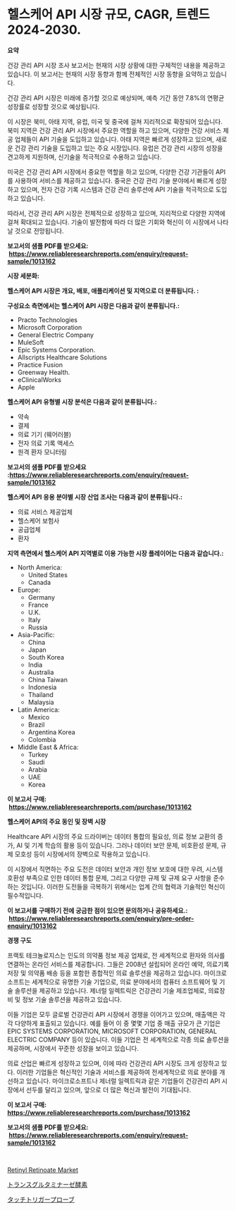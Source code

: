 <p><h1>헬스케어 API 시장 규모, CAGR, 트렌드 2024-2030.</h1></p><p><strong>요약</strong></p>
<p><p>건강 관리 API 시장 조사 보고서는 현재의 시장 상황에 대한 구체적인 내용을 제공하고 있습니다. 이 보고서는 현재의 시장 동향과 함께 전체적인 시장 동향을 요약하고 있습니다. </p><p>건강 관리 API 시장은 미래에 증가할 것으로 예상되며, 예측 기간 동안 7.8%의 연평균 성장률로 성장할 것으로 예상됩니다. </p><p>이 시장은 북미, 아태 지역, 유럽, 미국 및 중국에 걸쳐 지리적으로 확장되어 있습니다. 북미 지역은 건강 관리 API 시장에서 주요한 역할을 하고 있으며, 다양한 건강 서비스 제공 업체들이 API 기술을 도입하고 있습니다. 아태 지역은 빠르게 성장하고 있으며, 새로운 건강 관리 기술을 도입하고 있는 주요 시장입니다. 유럽은 건강 관리 시장의 성장을 견고하게 지원하며, 신기술을 적극적으로 수용하고 있습니다. </p><p>미국은 건강 관리 API 시장에서 중요한 역할을 하고 있으며, 다양한 건강 기관들이 API를 사용하여 서비스를 제공하고 있습니다. 중국은 건강 관리 기술 분야에서 빠르게 성장하고 있으며, 전자 건강 기록 시스템과 건강 관리 솔루션에 API 기술을 적극적으로 도입하고 있습니다.</p><p>따라서, 건강 관리 API 시장은 전체적으로 성장하고 있으며, 지리적으로 다양한 지역에 걸쳐 확대되고 있습니다. 기술이 발전함에 따라 더 많은 기회와 혁신이 이 시장에서 나타날 것으로 전망됩니다.</p></p>
<p><strong>보고서의 샘플 PDF를 받으세요: &nbsp;<a href="https://www.reliableresearchreports.com/enquiry/request-sample/1013162">https://www.reliableresearchreports.com/enquiry/request-sample/1013162</a></strong></p>
<p><strong>시장 세분화:</strong></p>
<p><strong> 헬스케어 API 시장은 개요, 배포, 애플리케이션 및 지역으로 더 분류됩니다. :</strong></p>
<p><strong>구성요소 측면에서는 헬스케어 API 시장은 다음과 같이 분류됩니다.:</strong></p>
<p><ul><li>Practo Technologies</li><li>Microsoft Corporation</li><li>General Electric Company</li><li>MuleSoft</li><li>Epic Systems Corporation.</li><li>Allscripts Healthcare Solutions</li><li>Practice Fusion</li><li>Greenway Health.</li><li>eClinicalWorks</li><li>Apple</li></ul></p>
<p><strong> 헬스케어 API 유형별 시장 분석은 다음과 같이 분류됩니다.:</strong></p>
<p><ul><li>약속</li><li>결제</li><li>의료 기기 (웨어러블)</li><li>전자 의료 기록 액세스</li><li>원격 환자 모니터링</li></ul></p>
<p><strong>보고서의 샘플 PDF를 받으세요 :<a href="https://www.reliableresearchreports.com/enquiry/request-sample/1013162">https://www.reliableresearchreports.com/enquiry/request-sample/1013162</a></strong></p>
<p><strong> 헬스케어 API 응용 분야별 시장 산업 조사는 다음과 같이 분류됩니다.:</strong></p>
<p><ul><li>의료 서비스 제공업체</li><li>헬스케어 보험사</li><li>공급업체</li><li>환자</li></ul></p>
<p><strong>지역 측면에서 헬스케어 API 지역별로 이용 가능한 시장 플레이어는 다음과 같습니다.:</strong></p>
<p><ul>
    <li>
        North America:
        <ul>
            <li>United States</li>
            <li>Canada</li>
        </ul>
    </li>
    <li>
        Europe:
        <ul>
            <li>Germany</li>
            <li>France</li>
            <li>U.K.</li>
            <li>Italy</li>
            <li>Russia</li>
        </ul>
    </li>
    <li>
        Asia-Pacific:
        <ul>
            <li>China</li>
            <li>Japan</li>
            <li>South Korea</li>
            <li>India</li>
            <li>Australia</li>
            <li>China Taiwan</li>
            <li>Indonesia</li>
            <li>Thailand</li>
            <li>Malaysia</li>
        </ul>
    </li>
    <li>
        Latin America:
        <ul>
            <li>Mexico</li>
            <li>Brazil</li>
            <li>Argentina Korea</li>
            <li>Colombia</li>
        </ul>
    </li>
    <li>
        Middle East & Africa:
        <ul>
            <li>Turkey</li>
            <li>Saudi</li>
            <li>Arabia</li>
            <li>UAE</li>
            <li>Korea</li>
        </ul>
    </li>
    </ul></p>
<p><strong>이 보고서 구매: &nbsp;<a href="https://www.reliableresearchreports.com/purchase/1013162">https://www.reliableresearchreports.com/purchase/1013162</a></strong></p>
<p><strong>헬스케어 API의 주요 동인 및 장벽 시장</strong></p>
<p><p>Healthcare API 시장의 주요 드라이버는 데이터 통합의 필요성, 의료 정보 교환의 증가, AI 및 기계 학습의 활용 등이 있습니다. 그러나 데이터 보안 문제, 비호환성 문제, 규제 모호성 등이 시장에서의 장벽으로 작용하고 있습니다.</p><p>이 시장에서 직면하는 주요 도전은 데이터 보안과 개인 정보 보호에 대한 우려, 시스템 호환성 부족으로 인한 데이터 통합 문제, 그리고 다양한 규제 및 규제 요구 사항을 준수하는 것입니다. 이러한 도전들을 극복하기 위해서는 업계 간의 협력과 기술적인 혁신이 필수적입니다.</p></p>
<p><strong>이 보고서를 구매하기 전에 궁금한 점이 있으면 문의하거나 공유하세요.: &nbsp;<a href="https://www.reliableresearchreports.com/enquiry/pre-order-enquiry/1013162">https://www.reliableresearchreports.com/enquiry/pre-order-enquiry/1013162</a></strong></p>
<p><strong>경쟁 구도</strong></p>
<p><p>프랙토 테크놀로지스는 인도의 의약품 정보 제공 업체로, 전 세계적으로 환자와 의사를 연결하는 온라인 서비스를 제공합니다. 그들은 2008년 설립되어 온라인 예약, 의료기록 저장 및 의약품 배송 등을 포함한 종합적인 의료 솔루션을 제공하고 있습니다. 마이크로소프트는 세계적으로 유명한 기술 기업으로, 의료 분야에서의 컴퓨터 소프트웨어 및 기술 솔루션을 제공하고 있습니다.  제너럴 일렉트릭은 건강관리 기술 제조업체로, 의료장비 및 정보 기술 솔루션을 제공하고 있습니다. </p><p>이들 기업은 모두 글로벌 건강관리 API 시장에서 경쟁을 이어가고 있으며, 매출액은 각각 다양하게 표출되고 있습니다. 예를 들어 이 중 몇몇 기업 중 매출 규모가 큰 기업은 EPIC SYSTEMS CORPORATION, MICROSOFT CORPORATION, GENERAL ELECTRIC COMPANY 등이 있습니다. 이들 기업은 전 세계적으로 각종 의료 솔루션을 제공하며, 시장에서 꾸준한 성장을 보이고 있습니다. </p><p>의료 산업은 빠르게 성장하고 있으며, 이에 따라 건강관리 API 시장도 크게 성장하고 있다. 이러한 기업들은 혁신적인 기술과 서비스를 제공하여 전세계적으로 의료 분야를 개선하고 있습니다. 마이크로소프트나 제너럴 일렉트릭과 같은 기업들이 건강관리 API 시장에서 선두를 달리고 있으며, 앞으로 더 많은 혁신과 발전이 기대됩니다.</p></p>
<p><strong>이 보고서 구매: &nbsp; <a href="https://www.reliableresearchreports.com/purchase/1013162">https://www.reliableresearchreports.com/purchase/1013162</a></strong></p>
<p><strong>보고서의 샘플 PDF를 받으세요: &nbsp;<a href="https://www.reliableresearchreports.com/enquiry/request-sample/1013162">https://www.reliableresearchreports.com/enquiry/request-sample/1013162</a></strong><strong></strong></p>
<p>&nbsp;</p>
<p><p><a href="https://extreme-scabiosa-c81.notion.site/Retinyl-Retinoate-Market-Research-Report-Provides-thorough-Industry-Overview-which-offers-an-In-Dep-785ee1f6b5e3478e87b7b7a7b284d0c1">Retinyl Retinoate Market</a></p><p><a href="https://github.com/vlcostes/Market-Research-Report-List-1/blob/main/356612812456.md">トランスグルタミナーゼ酵素</a></p><p><a href="https://github.com/EstaSprer20231/Market-Research-Report-List-1/blob/main/283502612457.md">タッチトリガープローブ</a></p></p>